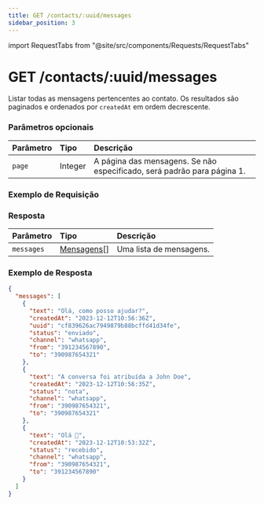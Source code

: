 ```yaml
---
title: GET /contacts/:uuid/messages
sidebar_position: 3
---
```


import RequestTabs from "@site/src/components/Requests/RequestTabs"

# GET /contacts/:uuid/messages

Listar todas as mensagens pertencentes ao contato. Os resultados são paginados e ordenados por `createdAt` em ordem decrescente.

### Parâmetros opcionais

| Parâmetro | Tipo    | Descrição                                                               |
| :-------- | :------ | :---------------------------------------------------------------------- |
| `page`    | Integer | A página das mensagens. Se não especificado, será padrão para página 1. |

### Exemplo de Requisição

<RequestTabs endpoint='contacts_api' request="get_contact_messages"/>

### Resposta

| Parâmetro  | Tipo                                               | Descrição               |
| :--------- | :------------------------------------------------- | :---------------------- |
| `messages` | [Mensagens[]](/api/reference/object_types/message) | Uma lista de mensagens. |

### Exemplo de Resposta

```json title=response.json
{
  "messages": [
    {
      "text": "Olá, como posso ajudar?",
      "createdAt": "2023-12-12T10:56:36Z",
      "uuid": "cf839626ac7949879b88bcffd41d34fe",
      "status": "enviado",
      "channel": "whatsapp",
      "from": "391234567890",
      "to": "390987654321"
    },
    {
      "text": "A conversa foi atribuída a John Doe",
      "createdAt": "2023-12-12T10:56:35Z",
      "status": "nota",
      "channel": "whatsapp",
      "from": "390987654321",
      "to": "390987654321"
    },
    {
      "text": "Olá 👋",
      "createdAt": "2023-12-12T10:53:32Z",
      "status": "recebido",
      "channel": "whatsapp",
      "from": "390987654321",
      "to": "391234567890"
    }
  ]
}
```
